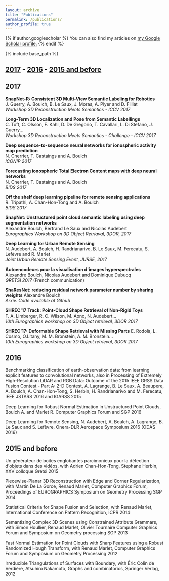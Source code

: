 ```yaml
---
layout: archive
title: "Publications"
permalink: /publications/
author_profile: true
---
```


{% if author.googlescholar %}
  You can also find my articles on <u><a href="{{author.googlescholar}}">my Google Scholar profile</a>.</u>
{% endif %}

{% include base_path %}

<!-- {% for post in site.publications reversed %}
  {% include archive-single.html %}
{% endfor %} -->

## [2017](#year2017) - [2016](#year2016) - [2015 and before](#year2015)

## 2017<a name="year2017"></a>

**SnapNet-R: Consistent 3D Multi-View Semantic Labeling for Robotics** <br/>
J. Guerry, A. Boulch, B. Le Saux, J. Moras, A. Plyer and D. Filliat <br/>
*Workshop 3D Reconstruction Meets Semantics - ICCV 2017*

**Long-Term 3D Localization and Pose from Semantic Labellings** <br/>
C. Toft, C. Olsson, F. Kahl, D. De Gregorio, T. Cavallari, L. Di Stefano, J. Guerry... <br/>
*Workshop 3D Reconstruction Meets Semantics - Challenge - ICCV 2017*

**Deep sequence-to-sequence neural networks for ionospheric activity map prediction** <br/>
N. Cherrier, T. Castaings and A. Boulch <br/>
*ICONIP 2017*

**Forecasting ionospheric Total Electron Content maps with deep neural networks** <br/>
N. Cherrier, T. Castaings and A. Boulch <br/>
*BIDS 2017*

**Off the shelf deep learning pipeline for remote sensing applications** <br/>
R. Tripathi, A. Chan-Hon-Tong and A. Boulch <br/>
*BIDS 2017*

**SnapNet: Unstructured point cloud semantic labeling using deep segmentation networks** <br/>
Alexandre Boulch, Bertrand Le Saux and Nicolas Audebert <br/>
*Eurographics Workshop on 3D Object Retriaval, 3DOR, 2017*

**Deep Learning for Urban Remote Sensing** <br/>
N. Audebert, A. Boulch, H. Randrianarivo, B. Le Saux, M. Ferecatu, S. Lefèvre and R. Marlet <br/>
*Joint Urban Remote Sensing Event, JURSE, 2017*

**Autoencodeurs pour la visualisation d'images hyperspectrales** <br/>
Alexandre Boulch, Nicolas Audebert and Dominique Dubucq <br/>
*GRETSI 2017* (French communication)

**ShaResNet: reducing residual network parameter number by sharing weights**
Alexandre Boulch <br/>
*Arxiv. Code available at Github*

**SHREC'17 Track: Point-Cloud Shape Retrieval of Non-Rigid Toys** <br/>
F. A. Limberger, R. C. Wilson, M. Aono, N. Audebert... <br/>
*10th Eurographics workshop on 3D Object retrieval, 3DOR 2017*

**SHREC’17: Deformable Shape Retrieval with Missing Parts**
E. Rodolà, L. Cosmo, O.Litany, M. M. Bronstein, A. M. Bronstein... <br/>
*10th Eurographics workshop on 3D Object retrieval, 3DOR 2017*

## 2016<a name="year2016"></a>

Benchmarking classification of earth-observation data: from learning explicit features to convolutional networks, also in Processing of Extremely High-Resolution LiDAR and RGB Data: Outcome of the 2015 IEEE GRSS Data Fusion Contest - Part A: 2-D Contest, A. Lagrange, B. Le Saux, A. Beaupere, A. Boulch, A. Chan-Hon-Tong, S. Herbin, H. Randrianarivo and M. Ferecatu, IEEE JSTARS 2016 and IGARSS 2015

Deep Learning for Robust Normal Estimation in Unstructured Point Clouds, Boulch A. and Marlet R. Computer Graphics Forum and SGP 2016

Deep Learning for Remote Sensing, N. Audebert, A. Boulch, A. Lagrange, B. Le Saux and S. Lefèvre, Onera-DLR Aerospace Symposium 2016 (ODAS 2016)

## 2015 and before<a name="year2015"></a>

Un générateur de boites englobantes parcimonieux pour la détection d'objets dans des vidéos, with Adrien Chan-Hon-Tong, Stephane Herbin, XXV colloque Gretsi 2015

Piecewise-Planar 3D Reconstruction with Edge and Corner Regularization, with Martin De La Gorce, Renaud Marlet, Computer Graphics Forum, Proceedings of EUROGRAPHICS Symposium on Geometry Processing SGP 2014

Statistical Criteria for Shape Fusion and Selection, with Renaud Marlet, International Conference on Pattern Recognition, ICPR 2014

Semantizing Complex 3D Scenes using Constrained Attribute Grammars, with Simon Houllier, Renaud Marlet, Olivier Tournaire Computer Graphics Forum and Symposium on Geometry processing SGP 2013

Fast Normal Estimation for Point Clouds with Sharp Features using a Robust Randomized Hough Transform, with Renaud Marlet, Computer Graphics Forum and Symposium on Geometry Processing 2012

Irreducible Triangulations of Surfaces with Boundary, with Éric Colin de Verdière, Atsuhiro Nakamoto, Graphs and combinatorics, Springer Verlag, 2012
